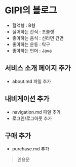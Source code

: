 # GIPI의 블로그
- 혈액형 : B형
- 싫어하는 간식 : 초콜렛
- 좋아하는 음식 : 신라면 건면
- 좋아하는 운동 : 탁구
- 좋아하는 언어 : Java

## 서비스 소개 페이지 추가
- about.md 파일 추가

## 내비게이션 추가
- navigation.md 파일 추가
- 로그인/로그아웃 추가

## 구매 추가
- purchase.md 추가

> 인용문
